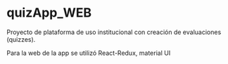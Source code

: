 # quizApp_WEB

Proyecto de plataforma de uso institucional con creación de evaluaciones (quizzes). 

Para la web de la app se utilizó React-Redux, material UI
